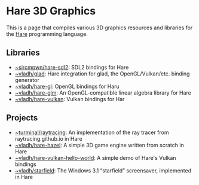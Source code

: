 # Hare 3D Graphics

This is a page that compiles various 3D graphics resources and libraries for
the [Hare](https://harelang.org) programming language.

## Libraries

* [~sircmpwn/hare-sdl2](https://git.sr.ht/~sircmpwn/hare-sdl2): SDL2 bindings for Hare
* [~vladh/glad](https://git.sr.ht/~vladh/glad): Hare integration for glad, the OpenGL/Vulkan/etc. binding generator
* [~vladh/hare-gl](https://git.sr.ht/~vladh/hare-gl): OpenGL bindings for Haru
* [~vladh/hare-glm](https://git.sr.ht/~vladh/hare-glm): An OpenGL-compatible linear algebra library for Hare
* [~vladh/hare-vulkan](https://sr.ht/~vladh/hare-vulkan): Vulkan bindings for Har

## Projects

* [~turminal/raytracing](https://git.sr.ht/~turminal/raytracing): An implementation of the ray tracer from raytracing.github.io in Hare
* [~vladh/hare-hazel](https://git.sr.ht/~vladh/hare-hazel): A simple 3D game engine written from scratch in Hare
* [~vladh/hare-vulkan-hello-world](https://sr.ht/~vladh/hare-vulkan-hello-world): A simple demo of Hare's Vulkan bindings
* [~vladh/starfield](https://git.sr.ht/~vladh/starfield): The Windows 3.1 “starfield” screensaver, implemented in Hare
